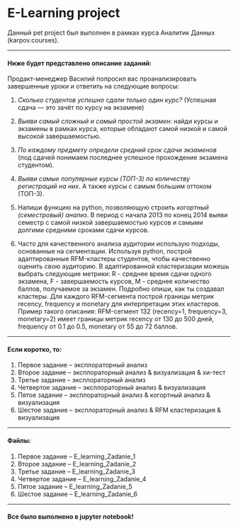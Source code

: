 # E-Learning project
Данный pet project был выполнен в рамках курса Аналитик Данных (karpov.courses).

--- 

#### Ниже будет представлено описание заданий: 

Продакт-менеджер Василий попросил вас проанализировать завершенные уроки и ответить на следующие вопросы:

1. *Сколько студентов успешно сдали только один курс?* (Успешная сдача — это зачёт по курсу на экзамене) 


2. *Выяви самый сложный и самый простой экзамен*: найди курсы и экзамены в рамках курса, которые обладают самой низкой и самой высокой завершаемостью. 


3. *По каждому предмету определи средний срок сдачи экзаменов* (под сдачей понимаем последнее успешное прохождение экзамена студентом). 


4. *Выяви самые популярные курсы (ТОП-3) по количеству регистраций на них*. А также курсы с самым большим оттоком (ТОП-3). 


5. Напиши функцию на python, позволяющую строить *когортный (семестровый) анализ*. В период с начала 2013 по конец 2014 выяви семестр с самой низкой завершаемостью курсов и самыми долгими средними сроками сдачи курсов.


6. Часто для качественного анализа аудитории использую подходы, основанные на сегментации. Используя python, построй адаптированные RFM-кластеры студентов, чтобы качественно оценить свою аудиторию. В адаптированной кластеризации можешь выбрать следующие метрики: R - среднее время сдачи одного экзамена, F - завершаемость курсов, M - среднее количество баллов, получаемое за экзамен. Подробно опиши, как ты создавал кластеры. Для каждого RFM-сегмента построй границы метрик recency, frequency и monetary для интерпретации этих кластеров. Пример такого описания: RFM-сегмент 132 (recency=1, frequency=3, monetary=2) имеет границы метрик recency от 130 до 500 дней, frequency от 0.1 до 0.5, monetary от 55 до 72 баллов.


--- 

#### Если коротко, то:

1. Первое задание – эксплораторный анализ 
2. Второе задание – эксплораторный анализ & визуализация & хи-тест 
3. Третье задание – эксплораторный анализ 
4. Четвертое задание – эксплораторный анализ & визуализация
5. Пятое задание – эксплораторный анализ & когортный анализ & визуализация
6. Шестое задание – эксплораторный анализ & RFM кластеризация & визуализация

---

#### Файлы:

1. Первое задание – E_learning_Zadanie_1
2. Второе задание – E_learning_Zadanie_2 
3. Третье задание – E_learning_Zadanie_3
4. Четвертое задание – E_learning_Zadanie_4
5. Пятое задание – E_learning_Zadanie_5
6. Шестое задание – E_learning_Zadanie_6

--- 

#### Все было выполнено в jupyter notebook!

